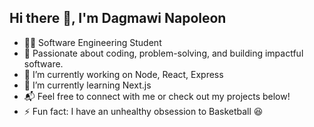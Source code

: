 ## Hi there 👋, I'm Dagmawi Napoleon

- 👨‍💻 Software Engineering Student
- 🔧 Passionate about coding, problem-solving, and building impactful software.
- 🔭 I’m currently working on Node, React, Express
- 🌱 I’m currently learning Next.js
- 📬 Feel free to connect with me or check out my projects below!
- ⚡ Fun fact: I have an unhealthy obsession to Basketball 😆
<!--
**Dagin34/Dagin34** is a ✨ _special_ ✨ repository because its `README.md` (this file) appears on your GitHub profile.

Here are some ideas to get you started:

- 👨‍💻 Dagmawi | Software Engineering Student
- 🔭 I’m currently working on ...
- 🌱 I’m currently learning ...
- 👯 I’m looking to collaborate on ...
- 🤔 I’m looking for help with ...
- 💬 Ask me about ...
- 📫 How to reach me: ...
- 😄 Pronouns: ...
- ⚡ Fun fact: ...
-->

